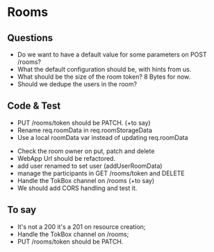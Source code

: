 # Rooms

## Questions

- Do we want to have a default value for some parameters on POST /rooms?
- What the default configuration should be, with hints from us.
- What should be the size of the room token? 8 Bytes for now.
- Should we dedupe the users in the room?

## Code & Test

+ PUT /rooms/token should be PATCH. (+to say)
+ Rename req.roomData in req.roomStorageData
+ Use a local roomData var instead of updating req.roomData
- Check the room owner on put, patch and delete
- WebApp Url should be refactored.
- add user renamed to set user (addUserRoomData)
- manage the participants in GET /rooms/token and DELETE
- Handle the TokBox channel on /rooms (+to say)
- We should add CORS handling and test it.

## To say

- It's not a 200 it's a 201 on resource creation;
- Handle the TokBox channel on /rooms;
- PUT /rooms/token should be PATCH.
